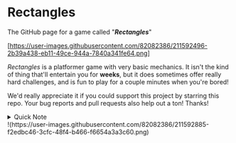 # Rectangles

The GitHub page for a game called "***Rectangles***"

[https://user-images.githubusercontent.com/82082386/211592496-2b39a438-eb11-49ce-944a-7840a341fe64.png]

*Rectangles* is a platformer game with very basic mechanics. It isn't the kind of thing that'll entertain you for **weeks**, but it does sometimes offer really hard challenges, and is fun to play for a couple minutes when you're bored!

We'd really appreciate it if you could support this project by starring this repo. Your bug reports and pull requests also help out a ton! Thanks!

<details>
<summary>Quick Note</summary>
  The game isn't actually mine, I just playtest and stuff. The actual game is made by https://github.com/CRAB19.
  I own this repo only because GitHub has some sort of weird bug on Crab's device :D 
  Also the "Rectangles" repo on Crab's profile is the one where he got an error on. You can ignore it, this is the main repo for now.
</details>
!(https://user-images.githubusercontent.com/82082386/211592885-f2edbc46-3cfc-48f4-b466-f6654a3a3c60.png)
